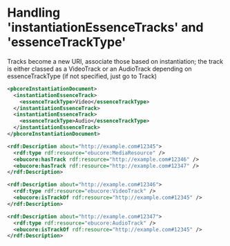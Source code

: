 # Handling 'instantiationEssenceTracks' and 'essenceTrackType'

Tracks become a new URI, associate those based on instantiation; the track is either classed as a VideoTrack or an AudioTrack depending on essenceTrackType (if not specified, just go to Track) 


```xml
<pbcoreInstantiationDocument>
  <instantiationEssenceTrack>
    <essenceTrackType>Video</essenceTrackType>
  </instantiationEssenceTrack>
  <instantiationEssenceTrack>
    <essenceTrackType>Audio</essenceTrackType>
  </instantiationEssenceTrack>
</pbcoreInstantiationDocument>
```


```xml
<rdf:Description about="http://example.com#12345">
  <rdf:type rdf:resource="ebucore:MediaResource" />
  <ebucore:hasTrack rdf:resource="http://example.com#12346" />
  <ebucore:hasTrack rdf:resource="http://example.com#12347" />
</rdf:Description>

<rdf:Description about="http://example.com#12346">
  <rdf:type rdf:resource="ebucore:VideoTrack" />
  <ebucore:isTrackOf rdf:resource="http://example.com#12345" />
</rdf:Description>

<rdf:Description about="http://example.com#12347">
  <rdf:type rdf:resource="ebucore:AudioTrack" />
  <ebucore:isTrackOf rdf:resource="http://example.com#12345" />
</rdf:Description>
```
```
